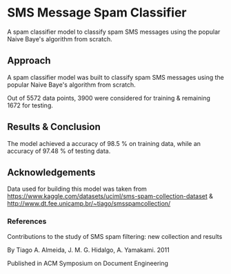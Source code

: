 # SMS Message Spam Classifier

A spam classifier model to classify spam SMS messages using the popular Naive Baye's algorithm from scratch.

## Approach
A spam classifier model was built to classify spam SMS messages using the popular Naive Baye's algorithm from scratch.

Out of 5572 data points, 3900 were considered for training & remaining 1672 for testing.

## Results & Conclusion
The model achieved a accuracy of 98.5 % on training data, while an accuracy of 97.48 % of testing data.

## Acknowledgements
Data used for building this model was taken from https://www.kaggle.com/datasets/uciml/sms-spam-collection-dataset & http://www.dt.fee.unicamp.br/~tiago/smsspamcollection/

### References
Contributions to the study of SMS spam filtering: new collection and results

By Tiago A. Almeida, J. M. G. Hidalgo, A. Yamakami. 2011

Published in ACM Symposium on Document Engineering
